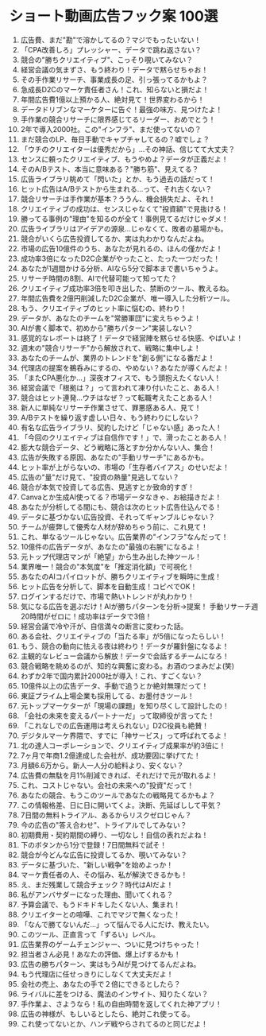 # ショート動画広告フック案 100選

1.  広告費、まだ"勘"で溶かしてるの？マジでもったいない！
2.  「CPA改善しろ」プレッシャー、データで跳ね返さない？
3.  競合の"勝ちクリエイティブ"、こっそり覗いてみない？
4.  経営会議の気まずさ、もう終わり！データで黙らせちゃお！
5.  その手作業リサーチ、事業成長の足、引っ張ってるかもよ？
6.  急成長D2Cのマーケ責任者さん！これ、知らないと損だよ！
7.  年間広告費1億以上預かる人、絶対見て！世界変わるから！
8.  データドリブンなマーケターに告ぐ！最強の味方、見つけたよ！
9.  手作業の競合リサーチに限界感じてるリーダー、おめでとう！
10. 2年で導入2000社。この"インフラ"、まだ使ってないの？
11. まだ競合のLP、毎日手動でキャプチャしてるの？嘘でしょ？
12. 「ウチのクリエイターは優秀だから」…その神話、信じてて大丈夫？
13. センスに頼ったクリエイティブ、もうやめよ？データが正義だよ！
14. そのA/Bテスト、本当に意味ある？"勝ち筋"、見えてる？
15. 広告ライブラリ眺めて「閃いた」とか、もう過去の話だって！
16. ヒット広告はA/Bテストから生まれる…って、それ古くない？
17. 競合リサーチは手作業が基本？ううん、機会損失だよ、それ！
18. クリエイティブの成功は、センスじゃなくて"投資額"で見抜ける！
19. 勝ってる事例の"理由"を知るのが全て！事例見てるだけじゃダメ！
20. 広告ライブラリはアイデアの源泉…じゃなくて、敗者の墓場かも。
21. 競合がいくら広告投資してるか、実は丸わかりなんだよね。
22. 市場の広告10億件のうち、あなたが見れるの、ほんの僅かだよ！
23. 成功率3倍になったD2C企業がやったこと、たった一つだった！
24. あなたが1週間かける分析、AIなら5分で脚本まで書いちゃうよ。
25. リサーチ時間の8割、AIで代替可能って知ってた？
26. クリエイティブ成功率3倍を叩き出した、禁断のツール、教えるね。
27. 年間広告費を2億円削減したD2C企業が、唯一導入した分析ツール。
28. もう、クリエイティブのヒット率に悩むの、終わり！
29. データが、あなたのチームを"常勝軍団"に変えちゃうよ！
30. AIが書く脚本で、初めから"勝ちパターン"実装しない？
31. 感覚的なレポートは終了！データで経営陣を黙らせる快感、やばいよ！
32. 週末の"競合リサーチ"から解放されて、戦略に集中しよ！
33. あなたのチームが、業界のトレンドを"創る側"になる番だよ！
34. 代理店の提案を鵜呑みにするの、やめない？あなたが導くんだよ！
35. 「またCPA悪化か…」深夜オフィスで、もう頭抱えたくない人！
36. 経営会議で「根拠は？」って言われて凍り付いたこと、ある人！
37. 競合はヒット連発…ウチはなぜ？って転職考えたことある人！
38. 新人に単純なリサーチ作業させて、罪悪感ある人、見て！
39. A/Bテストを繰り返す虚しい日々、もう終わりにしない？
40. 有名な広告ライブラリ、契約したけど「じゃない感」あった人！
41. 「今回のクリエイティブは自信作です！」で、滑ったことある人！
42. 膨大な競合データ、どう戦略に落とすか分かんない人、集合！
43. 広告が失敗する原因、あなたの"手動リサーチ"にあるかも。
44. ヒット率が上がらないの、市場の「生存者バイアス」のせいだよ！
45. 広告の"量"だけ見て、"投資の熱量"見逃してない？
46. 競合が本気で投資してる広告、見逃すとか致命的すぎ！
47. Canvaとか生成AI使ってる？市場データなきゃ、お絵描きだよ！
48. あなたが分析してる間にも、競合は次のヒット広告仕込んでる！
49. データに基づかない広告投資、それってギャンブルじゃない？
50. チームが疲弊して優秀な人材が辞めちゃう前に、これ見て！
51. これ、単なるツールじゃない。広告業界の"インフラ"なんだって！
52. 10億件の広告データが、あなたの"最強の右腕"になるよ！
53. 元トップ代理店マンが「絶望」から生み出した神ツール！
54. 業界唯一！競合の"本気度"を「推定消化額」で可視化！
55. あなたのAIコパイロットが、勝ちクリエイティブを瞬時に生成！
56. ヒット広告を分析して、脚本を自動生成！コピペでOK！
57. ログインするだけで、市場で熱いトレンドが丸わかり！
58. 気になる広告を選ぶだけ！AIが勝ちパターンを分析→提案！
手動リサーチ週20時間がゼロに！成功率はデータで3倍！
60. 経営会議で冷や汗が、自信満々の断言に変わった話。
61. ある会社、クリエイティブの「当たる率」が5倍になったらしい！
62. もう、競合の動向に怯える夜は終わり！データが羅針盤になるよ！
63. 主観的なレビュー会議から解放！データで会話するチームになろ！
64. 競合戦略を眺めるのが、知的な興奮に変わる。お酒のつまみだよ(笑)
65. わずか2年で国内累計2000社が導入！これ、すごくない？
66. 10億件以上の広告データ、手動で追うとか絶対無理だって！
67. 東証プライム上場企業も採用してる、お墨付きツール！
68. 元トップマーケターが「現場の課題」を知り尽くして設計したの！
69. 「会社の未来を変えるパートナーだ」って取締役が言ってた！
70. 「これなしでの広告運用は考えられない」D2C役員も絶賛！
71. デジタルマーケ界隈で、すでに「神サービス」って呼ばれてるよ！
72. 北の達人コーポレーションで、クリエイティブ成果率が約3倍に！
73. 7ヶ月で年商1.2億達成した会社が、成功要因に挙げてた！
74. 月額6.6万から。新人一人分の給料より、安くない？
75. 広告費の無駄を月1%削減できれば、それだけで元が取れるよ！
76. これ、コストじゃない。会社の未来への"投資"だって！
77. あなたの競合、もうこのツールであなたの戦略見てるかもよ？
78. この情報格差、日に日に開いてくよ。決断、先延ばしして平気？
79. 7日間の無料トライアル、あるからリスクゼロじゃん？
80. 今の広告の"答え合わせ"、トライアルでしてみない？
81. 初期費用・契約期間の縛り、一切なし！自信の表れだよね！
82. 下のボタンから1分で登録！7日間無料で試そ！
83. 競合が今どんな広告に投資してるか、覗いてみない？
84. データに基づいた、"新しい戦争"を始めよっか！
85. マーケ責任者の人、その悩み、私が解決できるかも！
86. え、まだ残業して競合チェック？時代はAIだよ！
87. 私がアンバサダーになった理由、聞いてくれる？
88. 予算会議で、もうドキドキしたくない人、集まれ！
89. クリエイターとの喧嘩、これでマジで無くなった！
90. 「なんで勝てないんだ…」って悩んでる人にだけ、教えたい。
91. このツール、正直言って「ずるい」レベル。
92. 広告業界のゲームチェンジャー、ついに見つけちゃった！
93. 担当者さん必見！あなたの評価、爆上げするかも！
94. 広告の勝ちパターン、実はもうAIが見つけてるんだよね。
95. もう代理店に任せっきりにしなくて大丈夫だよ！
96. 会社の売上、あなたの手で２倍にできるとしたら？
97. ライバルに差をつける、魔法のインサイト、知りたくない？
98. 手作業よ、さようなら！私の自由時間を返してくれた神アプリ！
99. 広告の神様が、もしいるとしたら、絶対これ使ってる。
100. これ使ってないとか、ハンデ戦やらされてるのと同じだよ！

